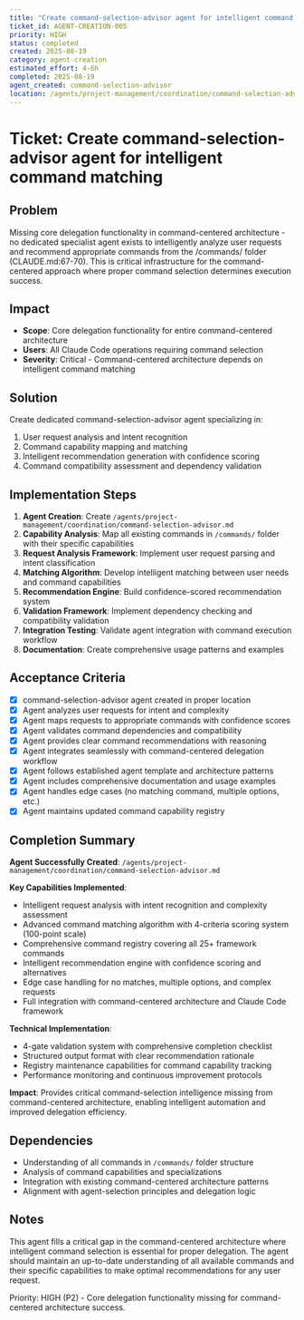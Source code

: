 ```yaml
---
title: "Create command-selection-advisor agent for intelligent command matching"
ticket_id: AGENT-CREATION-005
priority: HIGH
status: completed
created: 2025-08-19
category: agent-creation
estimated_effort: 4-6h
completed: 2025-08-19
agent_created: command-selection-advisor
location: /agents/project-management/coordination/command-selection-advisor.md
---
```


# Ticket: Create command-selection-advisor agent for intelligent command matching

## Problem

Missing core delegation functionality in command-centered architecture - no dedicated specialist agent exists to intelligently analyze user requests and recommend appropriate commands from the /commands/ folder (CLAUDE.md:67-70). This is critical infrastructure for the command-centered approach where proper command selection determines execution success.

## Impact

- **Scope**: Core delegation functionality for entire command-centered architecture
- **Users**: All Claude Code operations requiring command selection
- **Severity**: Critical - Command-centered architecture depends on intelligent command matching

## Solution

Create dedicated command-selection-advisor agent specializing in:
1. User request analysis and intent recognition
2. Command capability mapping and matching
3. Intelligent recommendation generation with confidence scoring
4. Command compatibility assessment and dependency validation

## Implementation Steps

1. **Agent Creation**: Create `/agents/project-management/coordination/command-selection-advisor.md`
2. **Capability Analysis**: Map all existing commands in `/commands/` folder with their specific capabilities
3. **Request Analysis Framework**: Implement user request parsing and intent classification
4. **Matching Algorithm**: Develop intelligent matching between user needs and command capabilities
5. **Recommendation Engine**: Build confidence-scored recommendation system
6. **Validation Framework**: Implement dependency checking and compatibility validation
7. **Integration Testing**: Validate agent integration with command execution workflow
8. **Documentation**: Create comprehensive usage patterns and examples

## Acceptance Criteria

- [x] command-selection-advisor agent created in proper location
- [x] Agent analyzes user requests for intent and complexity
- [x] Agent maps requests to appropriate commands with confidence scores
- [x] Agent validates command dependencies and compatibility
- [x] Agent provides clear command recommendations with reasoning
- [x] Agent integrates seamlessly with command-centered delegation workflow
- [x] Agent follows established agent template and architecture patterns
- [x] Agent includes comprehensive documentation and usage examples
- [x] Agent handles edge cases (no matching command, multiple options, etc.)
- [x] Agent maintains updated command capability registry

## Completion Summary

**Agent Successfully Created**: `/agents/project-management/coordination/command-selection-advisor.md`

**Key Capabilities Implemented**:
- Intelligent request analysis with intent recognition and complexity assessment
- Advanced command matching algorithm with 4-criteria scoring system (100-point scale)
- Comprehensive command registry covering all 25+ framework commands
- Intelligent recommendation engine with confidence scoring and alternatives
- Edge case handling for no matches, multiple options, and complex requests
- Full integration with command-centered architecture and Claude Code framework

**Technical Implementation**:
- 4-gate validation system with comprehensive completion checklist
- Structured output format with clear recommendation rationale
- Registry maintenance capabilities for command capability tracking
- Performance monitoring and continuous improvement protocols

**Impact**: Provides critical command-selection intelligence missing from command-centered architecture, enabling intelligent automation and improved delegation efficiency.

## Dependencies

- Understanding of all commands in `/commands/` folder structure
- Analysis of command capabilities and specializations
- Integration with existing command-centered architecture patterns
- Alignment with agent-selection principles and delegation logic

## Notes

This agent fills a critical gap in the command-centered architecture where intelligent command selection is essential for proper delegation. The agent should maintain an up-to-date understanding of all available commands and their specific capabilities to make optimal recommendations for any user request.

Priority: HIGH (P2) - Core delegation functionality missing for command-centered architecture success.